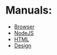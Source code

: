 
Manuals:
===========

  * [Browser](./docs/BROWSER.md)
  * [NodeJS](./docs/NODEJS.md)
  * [HTML](./docs/HTML.md)
  * [Design](./docs/DESIGN.md)

